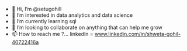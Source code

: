 - 👋 Hi, I’m @setugohill
- 👀 I’m interested in data analytics and data science
- 🌱 I’m currently learning sql
- 💞️ I’m looking to collaborate on anything that  can help me grow
- 📫 How to reach me ?... linkedln = www.linkedin.com/in/shweta-gohil-40722416a

<!---
setugohill/setugohill is a ✨ special ✨ repository because its `README.md` (this file) appears on your GitHub profile.
You can click the Preview link to take a look at your changes.
--->
